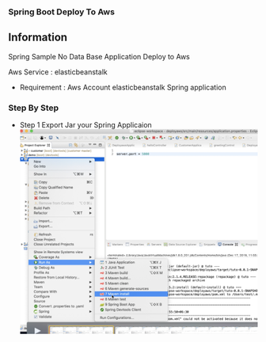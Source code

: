 ### Spring Boot Deploy To Aws 

## Information 

Spring Sample No Data Base  Application Deploy to Aws 

Aws Service : elasticbeanstalk

- Requirement : Aws Account 
                elasticbeanstalk 
                Spring application 

### Step By Step 

- Step 1 Export Jar your Spring Applicaion 
![screenshot](image/stepone.png)
